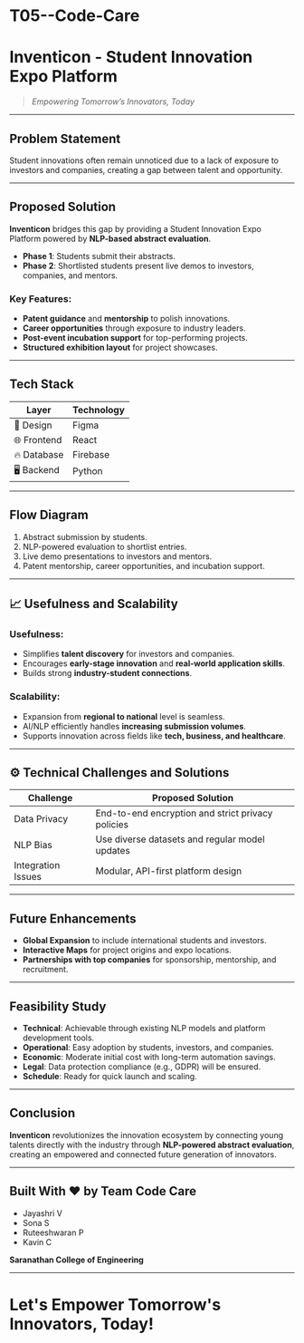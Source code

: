 # T05--Code-Care
#  Inventicon - Student Innovation Expo Platform

> *Empowering Tomorrow’s Innovators, Today*

---

##  Problem Statement

Student innovations often remain unnoticed due to a lack of exposure to investors and companies, creating a gap between talent and opportunity.

---

##  Proposed Solution

**Inventicon** bridges this gap by providing a Student Innovation Expo Platform powered by **NLP-based abstract evaluation**.

-  **Phase 1**: Students submit their abstracts.
-  **Phase 2**: Shortlisted students present live demos to investors, companies, and mentors.

### Key Features:
-  **Patent guidance** and **mentorship** to polish innovations.
-  **Career opportunities** through exposure to industry leaders.
-  **Post-event incubation support** for top-performing projects.
-  **Structured exhibition layout** for project showcases.

---

##  Tech Stack

| Layer         | Technology   |
|---------------|--------------|
| 🎨 Design     | Figma         |
| 🌐 Frontend   | React         |
| 🔥 Database   | Firebase      |
| 🖥️ Backend    | Python        |

---

##  Flow Diagram

1. Abstract submission by students.
2. NLP-powered evaluation to shortlist entries.
3. Live demo presentations to investors and mentors.
4. Patent mentorship, career opportunities, and incubation support.

---

## 📈 Usefulness and Scalability

### Usefulness:
- Simplifies **talent discovery** for investors and companies.
- Encourages **early-stage innovation** and **real-world application skills**.
- Builds strong **industry-student connections**.

### Scalability:
- Expansion from **regional to national** level is seamless.
- AI/NLP efficiently handles **increasing submission volumes**.
- Supports innovation across fields like **tech, business, and healthcare**.

---

## ⚙️ Technical Challenges and Solutions

| Challenge           | Proposed Solution |
|----------------------|-------------------|
|  Data Privacy      | End-to-end encryption and strict privacy policies |
|  NLP Bias          | Use diverse datasets and regular model updates |
| Integration Issues | Modular, API-first platform design |

---

##  Future Enhancements

-  **Global Expansion** to include international students and investors.
-  **Interactive Maps** for project origins and expo locations.
-  **Partnerships with top companies** for sponsorship, mentorship, and recruitment.

---

##  Feasibility Study

- **Technical**: Achievable through existing NLP models and platform development tools.
- **Operational**: Easy adoption by students, investors, and companies.
- **Economic**: Moderate initial cost with long-term automation savings.
- **Legal**: Data protection compliance (e.g., GDPR) will be ensured.
- **Schedule**: Ready for quick launch and scaling.

---

##  Conclusion

**Inventicon** revolutionizes the innovation ecosystem by connecting young talents directly with the industry through **NLP-powered abstract evaluation**, creating an empowered and connected future generation of innovators.

---

##  Built With ❤️ by Team Code Care

- Jayashri V
- Sona S
- Ruteeshwaran P
- Kavin C

**Saranathan College of Engineering**

---

#  Let's Empower Tomorrow's Innovators, Today!
